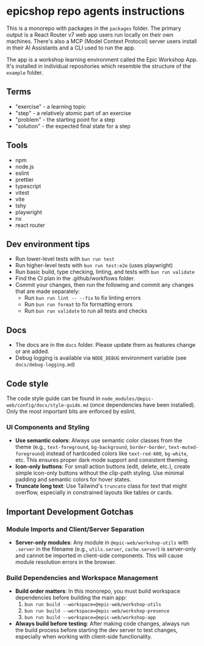 # epicshop repo agents instructions

This is a monorepo with packages in the `packages` folder. The primary output is
a React Router v7 web app users run locally on their own machines. There's also
a MCP (Model Context Protocol) server users install in their AI Assistants and a
CLI used to run the app.

The app is a workshop learning environment called the Epic Workshop App. It's
installed in individual repositories which resemble the structure of the
`example` folder.

## Terms

- "exercise" - a learning topic
- "step" - a relatively atomic part of an exercise
- "problem" - the starting point for a step
- "solution" - the expected final state for a step

## Tools

- npm
- node.js
- eslint
- prettier
- typescript
- vitest
- vite
- tshy
- playwright
- nx
- react router

## Dev environment tips

- Run lower-level tests with `bun run test`
- Run higher-level tests with `bun run test:e2e` (uses playwright)
- Run basic build, type checking, linting, and tests with `bun run validate`
- Find the CI plan in the .github/workflows folder.
- Commit your changes, then run the following and commit any changes that are
  made separately:
  - Run `bun run lint -- --fix` to fix linting errors
  - Run `bun run format` to fix formatting errors
  - Run `bun run validate` to run all tests and checks

## Docs

- The docs are in the `docs` folder. Please update them as features change or
  are added.
- Debug logging is available via `NODE_DEBUG` environment variable (see
  `docs/debug-logging.md`)

## Code style

The code style guide can be found in
`node_modules/@epic-web/config/docs/style-guide.md` (once dependencies have been
installed). Only the most important bits are enforced by eslint.

### UI Components and Styling

- **Use semantic colors**: Always use semantic color classes from the theme
  (e.g., `text-foreground`, `bg-background`, `border-border`,
  `text-muted-foreground`) instead of hardcoded colors like `text-red-600`,
  `bg-white`, etc. This ensures proper dark mode support and consistent theming.
- **Icon-only buttons**: For small action buttons (edit, delete, etc.), create
  simple icon-only buttons without the clip-path styling. Use minimal padding
  and semantic colors for hover states.
- **Truncate long text**: Use Tailwind's `truncate` class for text that might
  overflow, especially in constrained layouts like tables or cards.

## Important Development Gotchas

### Module Imports and Client/Server Separation

- **Server-only modules**: Any module in `@epic-web/workshop-utils` with
  `.server` in the filename (e.g., `utils.server`, `cache.server`) is
  server-only and cannot be imported in client-side components. This will cause
  module resolution errors in the browser.

### Build Dependencies and Workspace Management

- **Build order matters**: In this monorepo, you must build workspace
  dependencies before building the main app:
  1. `bun run build --workspace=@epic-web/workshop-utils`
  2. `bun run build --workspace=@epic-web/workshop-presence`
  3. `bun run build --workspace=@epic-web/workshop-app`
- **Always build before testing**: After making code changes, always run the
  build process before starting the dev server to test changes, especially when
  working with client-side functionality.
